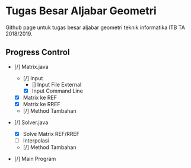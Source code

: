 # Tugas Besar Aljabar Geometri

Github page untuk tugas besar aljabar geometri teknik informatika ITB TA 2018/2019.

## Progress Control

* [/] Matrix.java
   * [/] Input
      * [] Input File External
      * [X] Input Command Line
   * [X] Matrix ke REF
   * [X] Matrix ke RREF
   * [/] Method Tambahan

* [/] Solver.java
   * [X] Solve Matrix REF/RREF
   * [ ] Interpolasi
   * [/] Method Tambahan

* [/] Main Program
